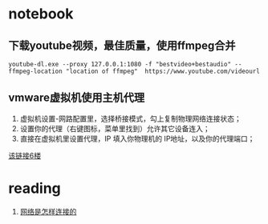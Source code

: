 # notebook

## 下载youtube视频，最佳质量，使用ffmpeg合并

```
youtube-dl.exe --proxy 127.0.0.1:1080 -f "bestvideo+bestaudio" --ffmpeg-location "location of ffmpeg"  https://www.youtube.com/videourl
```

## vmware虚拟机使用主机代理

1. 虚拟机设置-网路配置里，选择桥接模式，勾上复制物理网络连接状态；
2. 设置你的代理（右键图标，菜单里找到）允许其它设备连入；
3. 直接在虚拟机里设置代理，IP 填入你物理机的 IP地址，以及你的代理端口；

[该链接6楼](https://www.v2ex.com/t/581584)

# reading

1. [网络是怎样连接的](https://github.com/kevingbwu/How_Network_Works)

